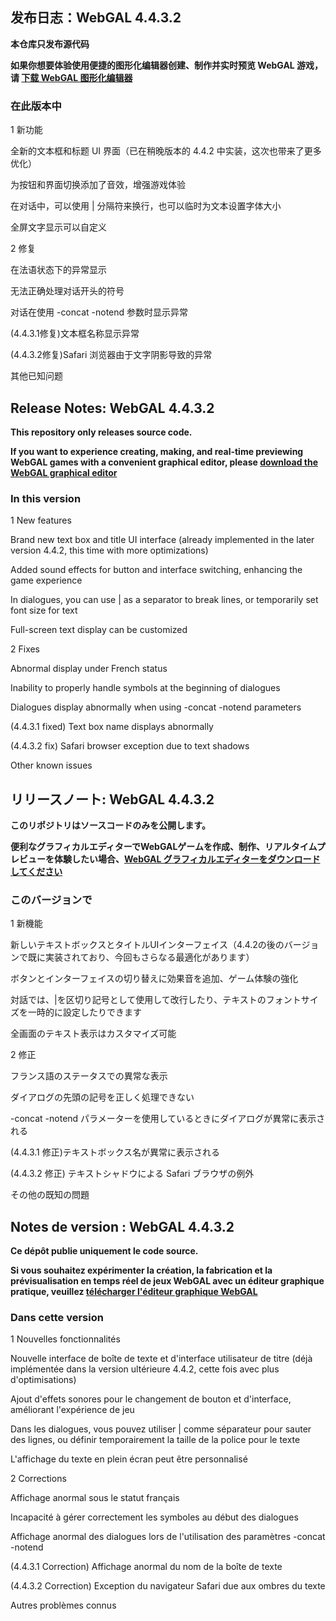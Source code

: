 ## 发布日志：WebGAL 4.4.3.2

**本仓库只发布源代码**

**如果你想要体验使用便捷的图形化编辑器创建、制作并实时预览 WebGAL 游戏，请 [下载 WebGAL 图形化编辑器](https://github.com/MakinoharaShoko/WebGAL_Terre/releases)**

### 在此版本中

1 新功能

全新的文本框和标题 UI 界面（已在稍晚版本的 4.4.2 中实装，这次也带来了更多优化）

为按钮和界面切换添加了音效，增强游戏体验

在对话中，可以使用 | 分隔符来换行，也可以临时为文本设置字体大小

全屏文字显示可以自定义

2 修复

在法语状态下的异常显示

无法正确处理对话开头的符号

对话在使用 -concat -notend 参数时显示异常

(4.4.3.1修复)文本框名称显示异常

(4.4.3.2修复)Safari 浏览器由于文字阴影导致的异常

其他已知问题

## Release Notes: WebGAL 4.4.3.2

**This repository only releases source code.**

**If you want to experience creating, making, and real-time previewing WebGAL games with a convenient graphical editor, please [download the WebGAL graphical editor](https://github.com/MakinoharaShoko/WebGAL_Terre/releases)**

### In this version

1 New features

Brand new text box and title UI interface (already implemented in the later version 4.4.2, this time with more optimizations)

Added sound effects for button and interface switching, enhancing the game experience

In dialogues, you can use | as a separator to break lines, or temporarily set font size for text

Full-screen text display can be customized

2 Fixes

Abnormal display under French status

Inability to properly handle symbols at the beginning of dialogues

Dialogues display abnormally when using -concat -notend parameters

(4.4.3.1 fixed) Text box name displays abnormally

(4.4.3.2 fix) Safari browser exception due to text shadows

Other known issues

## リリースノート: WebGAL 4.4.3.2

**このリポジトリはソースコードのみを公開します。**

**便利なグラフィカルエディターでWebGALゲームを作成、制作、リアルタイムプレビューを体験したい場合、[WebGAL グラフィカルエディターをダウンロードしてください](https://github.com/MakinoharaShoko/WebGAL_Terre/releases)**

### このバージョンで

1 新機能

新しいテキストボックスとタイトルUIインターフェイス（4.4.2の後のバージョンで既に実装されており、今回もさらなる最適化があります）

ボタンとインターフェイスの切り替えに効果音を追加、ゲーム体験の強化

対話では、|を区切り記号として使用して改行したり、テキストのフォントサイズを一時的に設定したりできます

全画面のテキスト表示はカスタマイズ可能

2 修正

フランス語のステータスでの異常な表示

ダイアログの先頭の記号を正しく処理できない

-concat -notend パラメーターを使用しているときにダイアログが異常に表示される

(4.4.3.1 修正)テキストボックス名が異常に表示される

(4.4.3.2 修正) テキストシャドウによる Safari ブラウザの例外

その他の既知の問題

## Notes de version : WebGAL 4.4.3.2

**Ce dépôt publie uniquement le code source.**

**Si vous souhaitez expérimenter la création, la fabrication et la prévisualisation en temps réel de jeux WebGAL avec un éditeur graphique pratique, veuillez [télécharger l'éditeur graphique WebGAL](https://github.com/MakinoharaShoko/WebGAL_Terre/releases)**

### Dans cette version

1 Nouvelles fonctionnalités

Nouvelle interface de boîte de texte et d'interface utilisateur de titre (déjà implémentée dans la version ultérieure 4.4.2, cette fois avec plus d'optimisations)

Ajout d'effets sonores pour le changement de bouton et d'interface, améliorant l'expérience de jeu

Dans les dialogues, vous pouvez utiliser | comme séparateur pour sauter des lignes, ou définir temporairement la taille de la police pour le texte

L'affichage du texte en plein écran peut être personnalisé

2 Corrections

Affichage anormal sous le statut français

Incapacité à gérer correctement les symboles au début des dialogues

Affichage anormal des dialogues lors de l'utilisation des paramètres -concat -notend

(4.4.3.1 Correction) Affichage anormal du nom de la boîte de texte

(4.4.3.2 Correction) Exception du navigateur Safari due aux ombres du texte

Autres problèmes connus
